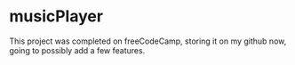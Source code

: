 # musicPlayer
This project was completed on freeCodeCamp, storing it on my github now, going to possibly add a few features.
